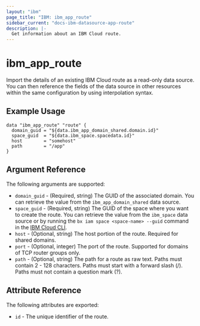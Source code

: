 ```yaml
---
layout: "ibm"
page_title: "IBM: ibm_app_route"
sidebar_current: "docs-ibm-datasource-app-route"
description: |-
  Get information about an IBM Cloud route.
---
```


# ibm\_app_route

Import the details of an existing IBM Cloud route as a read-only data source. You can then reference the fields of the data source in other resources within the same configuration by using interpolation syntax.

## Example Usage

```hcl
data "ibm_app_route" "route" {
  domain_guid = "${data.ibm_app_domain_shared.domain.id}"
  space_guid  = "${data.ibm_space.spacedata.id}"
  host        = "somehost"
  path        = "/app"
}
```

## Argument Reference

The following arguments are supported:

* `domain_guid` - (Required, string) The GUID of the associated domain. You can retrieve the value from the `ibm_app_domain_shared` data source.
* `space_guid` - (Required, string) The GUID of the space where you want to create the route. You can retrieve the value from the `ibm_space` data source or by running the `bx iam space <space-name> --guid` command in the [IBM Cloud CLI](https://console.bluemix.net/docs/cli/reference/bluemix_cli/get_started.html#getting-started).
* `host` - (Optional, string) The host portion of the route. Required for shared domains.
* `port` - (Optional, integer) The port of the route. Supported for domains of TCP router groups only.
* `path` - (Optional, string) The path for a route as raw text. Paths must contain 2 - 128 characters. Paths must start with a forward slash (/). Paths must not contain a question mark (?).


## Attribute Reference

The following attributes are exported:

* `id` - The unique identifier of the route.  
